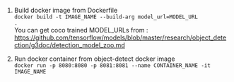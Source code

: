1. Build docker image from Dockerfile  
<code>docker build -t IMAGE_NAME --build-arg model_url=MODEL_URL .</code>  
You can get coco trained MODEL_URLs from :  
https://github.com/tensorflow/models/blob/master/research/object_detection/g3doc/detection_model_zoo.md  

2. Run docker container from object-detect docker image  
<code>docker run -p 8080:8080 -p 8081:8081 --name CONTAINER_NAME -it IMAGE_NAME</code>
